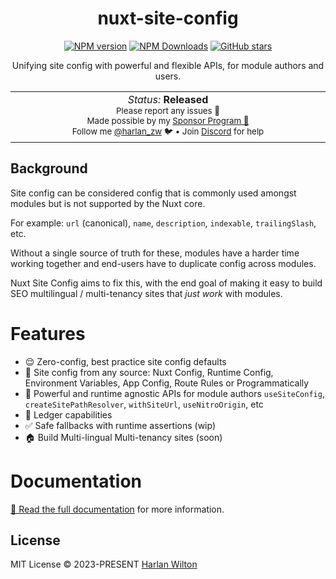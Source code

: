 <h1 align='center'>nuxt-site-config</h1>

<p align="center">
<a href='https://github.com/harlan-zw/nuxt-site-config/actions/workflows/test.yml'>
</a>
<a href="https://www.npmjs.com/package/nuxt-site-config" target="__blank"><img src="https://img.shields.io/npm/v/nuxt-site-config?style=flat&colorA=002438&colorB=28CF8D" alt="NPM version"></a>
<a href="https://www.npmjs.com/package/nuxt-site-config" target="__blank"><img alt="NPM Downloads" src="https://img.shields.io/npm/dm/nuxt-site-config?flat&colorA=002438&colorB=28CF8D"></a>
<a href="https://github.com/harlan-zw/nuxt-site-config" target="__blank"><img alt="GitHub stars" src="https://img.shields.io/github/stars/harlan-zw/nuxt-site-config?flat&colorA=002438&colorB=28CF8D"></a>
</p>


<p align="center">
Unifying site config with powerful and flexible APIs, for module authors and users.
</p>

<p align="center">
<table>
<tbody>
<td align="center">
<img width="800" height="0" /><br>
<i>Status:</i> <b>Released</b> <br>
<sup> Please report any issues 🐛</sup><br>
<sub>Made possible by my <a href="https://github.com/sponsors/harlan-zw">Sponsor Program 💖</a><br> Follow me <a href="https://twitter.com/harlan_zw">@harlan_zw</a> 🐦 • Join <a href="https://discord.gg/275MBUBvgP">Discord</a> for help</sub><br>
<img width="800" height="0" />
</td>
</tbody>
</table>
</p>

## Background

Site config can be considered config that is commonly used amongst modules but is not supported by the Nuxt core.

For example: `url` (canonical), `name`, `description`, `indexable`, `trailingSlash`, etc.

Without a single source of truth for these, modules have a harder time working together and end-users have to duplicate config across modules.

Nuxt Site Config aims to fix this, with the end goal of making it easy to build SEO multilingual / multi-tenancy sites that
_just work_ with modules.


# Features

- 😌 Zero-config, best practice site config defaults
- 🎨 Site config from any source: Nuxt Config, Runtime Config, Environment Variables, App Config, Route Rules or Programmatically
- 🚀 Powerful and runtime agnostic APIs for module authors `useSiteConfig`, `createSitePathResolver`, `withSiteUrl`, `useNitroOrigin`, etc
- 🤖 Ledger capabilities
- ✅ Safe fallbacks with runtime assertions (wip)
- 🏠 Build Multi-lingual Multi-tenancy sites (soon)

# Documentation

[📖 Read the full documentation](https://nuxtseo.com/site-config) for more information.

## License

MIT License © 2023-PRESENT [Harlan Wilton](https://github.com/harlan-zw)
